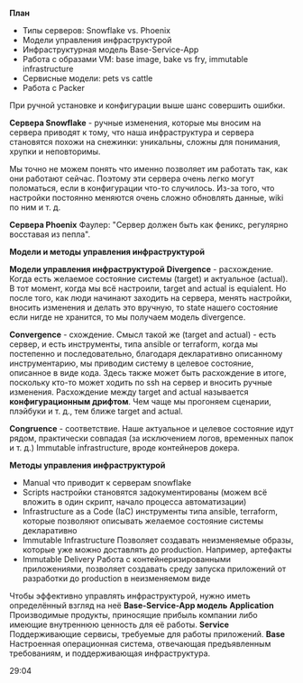 **План**
* Типы серверов: Snowflake vs. Phoenix
* Модели управления инфраструктурой
* Инфраструктурная модель Base-Service-App
* Работа с образами VM: base image, bake vs fry, immutable infrastructure
* Сервисные модели: pets vs cattle
* Работа с Packer

При ручной установке и конфигурации выше шанс совершить ошибки.

**Сервера Snowflake** - ручные изменения, которые мы вносим на сервера приводят к тому, что наша инфраструктура и сервера становятся похожи на снежинки:
уникальны,
сложны для понимания,
хрупки и
неповторимы.

Мы точно не можем понять что именно позволяет им работать так, как они работают сейчас. Поэтому эти сервера очень легко могут поломаться, если в конфигурации что-то случилось. Из-за того, что настройки постоянно меняются очень сложно обновлять данные, wiki по ним и т. д.

**Сервера Phoenix**
Фаулер: "Сервер должен быть как феникс, регулярно восставая из пепла".

**Модели и методы управления инфраструктурой**

**Модели управления инфраструктурой**
**Divergence** - расхождение.
Когда есть желаемое состояние системы (target) и актуальное (actual).
В тот момент, когда мы всё настроили, target and actual is equialent.
Но после того, как люди начинают заходить на сервера, менять настройки, вносить изменения и делать это вручную, то state нашего состояние если нигде не хранится, то мы получаем модель divergence.

**Convergence** - схождение.
Смысл такой же (target and actual) - есть сервер, и есть инструменты, типа ansible or terraform, когда мы постепенно и последовательно, благодаря декларативно описанному инструментарию, мы приводим систему в целевое состояние, описанное в виде кода.
Здесь также может быть расхождение в итоге, поскольку кто-то может ходить по ssh на сервер и вносить ручные изменения.
Расхождение между target and actual называется **конфигурационным дрифтом**.
Чем чаще мы прогоняем сценарии, плэйбуки и т. д., тем ближе target and actual.

**Congruence** - соответствие.
Наше актуальное и целевое состояние идут рядом, практически совпадая (за исключением логов, временных папок и т. д.)
Immutable infrastructure, вроде контейнеров докера.

**Методы управления инфраструктурой**
* Manual
что приводит к серверам snowflake
* Scripts
настройки становятся задокументированы (можем всё вложить в один скрипт, начало процесса автоматизации)
* Infrastructure as a Code (IaC)
инструменты типа ansible, terraform, которые позволяют описывать желаемое состояние системы декларативно
* Immutable Infrastructure
Позволяет создавать неизменяемые образы, которые уже можно доставлять до production. Например, артефакты
* Immutable Delivery
Работа с контейнеризированными приложениями, позволяет создавать среду запуска приложений от разработки до production в неизменяемом виде

Чтобы эффективно управлять инфраструктурой, нужно иметь определённый взгляд на неё
**Base-Service-App модель**
**Application**
Производимые продукты, приносящие прибыль компании либо имеющие внутреннюю ценность для её работы.
**Service**
Поддерживающие сервисы, требуемые для работы приложений.
**Base**
Настроенная операционная система, отвечающая предъявленным требованиям, и поддерживающая инфраструктура.

29:04



